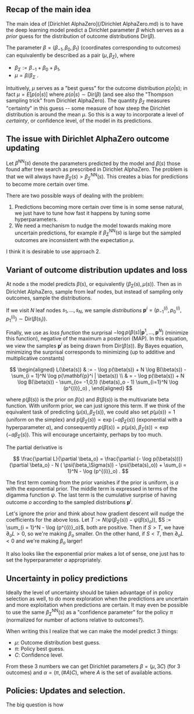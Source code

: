 ## Recap of the main idea

The main idea of [Dirichlet AlphaZero](/Dirichlet AlphaZero.md) is to have the deep learning model predict a Dirichlet parameter $\beta$ which serves as a _prior_ guess for the distribution of outcome distributions $\text{Dir}(\beta)$.

The parameter $\beta = (\beta_{-1}, \beta_0, \beta_1)$ (coordinates corresponding to outcomes) can equivalently be described as a pair $(\mu, \beta_\Sigma)$, where

- $\beta_\Sigma := \beta_{-1} + \beta_0 + \beta_1$,
- $\mu = \beta / \beta_\Sigma$ .

Intuitively, $\mu$ serves as a "best guess" for the outcome distribution $p(o | s)$; in fact $\mu = E[ p(o | s) ]$ where $p(o | s) \sim \text{Dir}(\beta)$ (and see also the "Thompson sampling trick" from Dirichlet AlphaZero). The quantity $\beta_\Sigma$ measures "certainty" in this guess -- some measure of how steep the Dirichlet distribution is around the mean $\mu$. So this is a way to incorporate a level of _certainty_, or confidence level, of the model in its predictions.

## The issue with Dirichlet AlphaZero outcome updating

Let $\beta^{\text{NN}}(s)$ denote the parameters predicted by the model and $\beta(s)$ those found after tree search as prescribed in Dirichlet AlphaZero. The problem is that we will always have $\beta_\Sigma(s) > \beta^{\text{NN}}_\Sigma(s)$. This creates a bias for predictions to become more certain over time.

There are two possible ways of dealing with the problem:

1. Predictions becoming more certain over time is in some sense natural, we just have to tune how fast it happens by tuning some hyperparameters.
2. We need a mechanism to nudge the model towards making more uncertain predictions, for example if $\beta^{\text{NN}}_\Sigma(s)$ is large but the sampled outcomes are inconsistent with the expectation $\mu$.

I think it is desirable to use approach 2.

## Variant of outcome distribution updates and loss

At node $s$ the model predicts $\beta(s)$, or equivalently $(\beta_\Sigma(s), \mu(s))$. Then as in Dirichlet AlphaZero, sample from leaf nodes, but instead of sampling only outcomes, sample the distributions.

If we visit $N$ leaf nodes $s_1,\dots,s_N$, we sample _distributions_ $\mathbf{p}^i = (p_{-1}^{(i)}, p_0^{(i)}, p_1^{(i)}) \sim \text{Dir}(\beta(s_i))$.

Finally, we use as _loss function_ the surprisal $- \log p( \beta(s) | \mathbf{p}^1, \dots, \mathbf{p}^N )$ (minimize this function), negative of the maximum a posteriori (MAP). In this equation, we view the samples $\mathbf{p}^i$ as being drawn from $\text{Dir}(\beta(s))$. By Bayes equation, minimizing the surprisal corresponds to minimizing (up to additive and multiplicative constants)

$$
\begin{aligned}
L(\beta(s)) & := - \log p(\beta(s)) + N \log B(\beta(s)) - \sum_{i = 1}^N \log p(\mathbf{p}^i | \beta(s)) \\
& = - \log p(\beta(s)) + N \log B(\beta(s)) - \sum_{o= -1,0,1} (\beta(s)_o - 1) \sum_{i=1}^N  \log (p^{(i)}_o) ,
\end{aligned}
$$

where $p(\beta(s))$ is the prior on $\beta(s)$ and $B(\beta(s))$ is the multivariate beta function. With uniform prior, we can just ignore this term. If we think of the equivalent task of predicting $(\mu(s), \beta_\Sigma(s))$, we could also set $p(\mu(s)) = 1$ (uniform on the simplex) and $p(\beta_\Sigma(s)) \propto \exp(- a \beta_\Sigma(s))$ (exponential with a hyperparameter $a$), and consequently $p(\beta(s)) = p(\mu(s), \beta_\Sigma(s)) \propto \exp(- a \beta_\Sigma(s))$. This will encourage uncertainty, perhaps by too much.

The partial derivative is

$$
\frac{\partial L}{\partial \beta_o} = \frac{\partial (- \log p(\beta(s)))}{\partial \beta_o} - N ( \psi(\beta_\Sigma(s)) - \psi(\beta(s)_o)) + \sum_{i = 1}^N - \log (p^{(i)}_o) .
$$

The first term coming from the prior vanishes if the prior is uniform, is $a$ with the exponential prior. The middle term is expressed in terms of the digamma function $\psi$. The last term is the cumulative surprise of having outcome $o$ according to the sampled distributions $\mathbf{p}^i$.

Let's ignore the prior and think about how gradient descent will nudge the coefficients for the above loss. Let $T := N ( \psi(\beta_\Sigma(s)) - \psi(\beta(s)_o))$, $S := \sum_{i = 1}^N  - \log (p^{(i)}_o)$, both are positive. Then if $S > T$, we have $\partial_o L > 0$, so we're making $\beta_o$ smaller. On the other hand, if $S < T$, then $\partial_o L < 0$ and we're making $\beta_o$ larger!

It also looks like the exponential prior makes a lot of sense, one just has to set the hyperparameter $a$ appropriately.

## Uncertainty in policy predictions

Ideally the level of uncertainty should be taken advantage of in policy selection as well, to do more exploration when the predictions are uncertain and more exploitation when predictions are certain. It may even be possible to use the same $\beta^{\text{NN}}_\Sigma(s)$ as a "confidence parameter" for the policy $\pi$ (normalized for number of actions relative to outcomes?).

When writing this I realize that we can make the model predict 3 things:

- $\mu$: Outcome distribution best guess.
- $\pi$: Policy best guess.
- $C$: Confidence level.

From these 3 numbers we can get Dirichlet parameters $\beta = (\mu, 3 C)$ (for 3 outcomes) and $\alpha = (\pi, (\# A) C)$, where $A$ is the set of available actions.

## Policies: Updates and selection.

The big question is how
